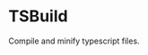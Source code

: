 TSBuild
======================================================================

Compile and minify typescript files.




